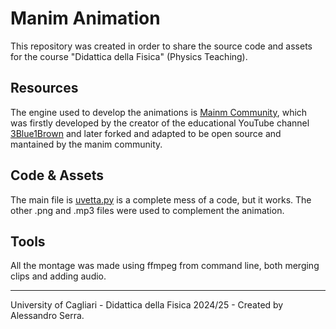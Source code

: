 # Manim Animation

This repository was created in order to share the source code and assets for the course "Didattica della Fisica" (Physics Teaching).

## Resources

The engine used to develop the animations is [Mainm Community](https://github.com/ManimCommunity/manim), which was firstly developed by the creator of the educational YouTube channel [3Blue1Brown](https://www.youtube.com/@3blue1brown) and later forked and adapted to be open source and mantained by the manim community.

## Code & Assets

The main file is [uvetta.py](uvetta.py) is a complete mess of a code, but it works. The other .png and .mp3 files were used to complement the animation.

## Tools

All the montage was made using ffmpeg from command line, both merging clips and adding audio.

---

University of Cagliari - Didattica della Fisica 2024/25 - Created by Alessandro Serra.
